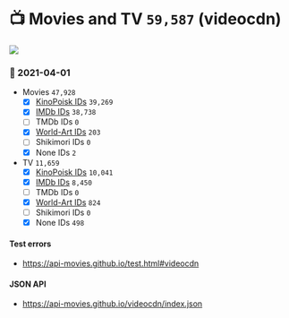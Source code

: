 # :tv: Movies and TV `59,587` (videocdn)

<a href="https://API-Movies.github.io"><img src="https://API-Movies.github.io/banner.png?cache"></a>

### :date: 2021-04-01
- Movies `47,928`
  - [x] <a href="https://API-Movies.github.io/videocdn/movie_kinopoisk_ids.json">KinoPoisk IDs</a> `39,269`
  - [x] <a href="https://API-Movies.github.io/videocdn/movie_imdb_ids.json">IMDb IDs</a> `38,738`
  - [ ] TMDb IDs `0`
  - [x] <a href="https://API-Movies.github.io/videocdn/movie_world_art_ids.json">World-Art IDs</a> `203`
  - [ ] Shikimori IDs `0`
  - [x] None IDs `2`
- TV `11,659`
  - [x] <a href="https://API-Movies.github.io/videocdn/tv_kinopoisk_ids.json">KinoPoisk IDs</a> `10,041`
  - [x] <a href="https://API-Movies.github.io/videocdn/tv_imdb_ids.json">IMDb IDs</a> `8,450`
  - [ ] TMDb IDs `0`
  - [x] <a href="https://API-Movies.github.io/videocdn/tv_world_art_ids.json">World-Art IDs</a> `824`
  - [ ] Shikimori IDs `0`
  - [x] None IDs `498`
#### Test errors
- <a href='https://api-movies.github.io/test.html#videocdn'>https://api-movies.github.io/test.html#videocdn</a>
#### JSON API
- <a href='https://api-movies.github.io/videocdn/index.json'>https://api-movies.github.io/videocdn/index.json</a>
